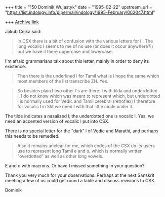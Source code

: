 +++
title = "150 Dominik Wujastyk"
date = "1995-02-22"
upstream_url = "https://list.indology.info/pipermail/indology/1995-February/002047.html"

+++
[Archive link](https://list.indology.info/pipermail/indology/1995-February/002047.html)

Jakub Cejka said:

> In CSX there is a bit of confusion with the various letters for l . The long
> vocalic l seems to me of no use (or does it occur anywhere?!) but we have it
> there uppercase and lowercase.

I'm afraid grammarians talk about this letter, mainly in order to deny
its existence.

> Then there is the underlined l for Tamil what
> is I hope the same which most members of the list transcribe ZH.
Yes.

> So besides
> plain l two other l's are there: l with tilda and underdotted l. I do not
> know which was meant to represent which, but underdotted l is normally used
> for Vedic and Tamil cerebral (retroflex) l therefore for vocalic l in Skt we
> need l with that little circle under it.

The tilde indicates a nasalized l; the underdotted one is vocalic l.
Yes, we need an accented version of vocalic l put into CSX.

There is no special letter for the "dark" l of Vedic and Marathi, and
perhaps this needs to be remedied.


>  Also it remains unclear for me, which codes of the CSX do its users use to
> represent long Tamil e and o, which is normally written "overdotted" as well
> as other long vowels.

E and o with macrons. Or have I missed something in your question?

Thank you very much for your observations.  Perhaps at the next Sanskrit
meeting a few of us could get round a table and discuss revisions to
CSX.

Dominik







